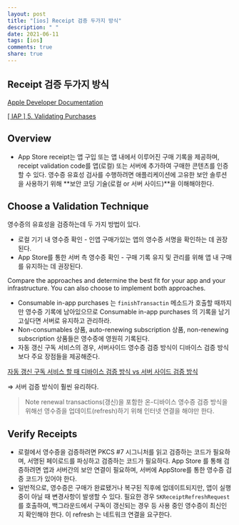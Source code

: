 ```yaml
---
layout: post
title: "[ios] Receipt 검증 두가지 방식"
description: " "
date: 2021-06-11
tags: [ios]
comments: true
share: true
---
```


## Receipt 검증 두가지 방식

[Apple Developer Documentation](https://developer.apple.com/documentation/storekit/in-app_purchase/choosing_a_receipt_validation_technique?language=objc)

[[ IAP ] 5. Validating Purchases](https://eunjo-princess.tistory.com/20)

## Overview

- App Store receipt는 앱 구입 또는 앱 내에서 이루어진 구매 기록을 제공하며, receipt validation code를 앱(로컬) 또는 서버에 추가하여 구매한 콘텐츠를 인증할 수 있다. 영수증 유효성 검사를 수행하려면 애플리케이션에 고유한 보안 솔루션을 사용하기 위해 **보안 코딩 기술(로컬 or 서버 사이드)**을 이해해야한다.

## Choose a Validation Technique

영수증의 유효성을 검증하는데 두 가지 방법이 있다.

- 로컬 기기 내 영수증 확인 - 인앱 구매가있는 앱의 영수증 서명을 확인하는 데 권장된다.
- App Store를 통한 서버 측 영수증 확인 - 구매 기록 유지 및 관리를 위해 앱 내 구매를 유지하는 데 권장된다.

Compare the approaches and determine the best fit for your app and your infrastructure. You can also choose to implement both approaches.

- Consumable in-app purchases 는 `finishTransactin` 메소드가 호출할 때까지만 영수증 기록에 남아있으므로 Consumable in-app purchases 의 기록을 남기고싶다면 서버로 유지하고 관리하라.
- Non-consumables 상품, auto-renewing subscription 상품, non-renewing subscription 상품들은 영수증에 영원히 기록된다.
- 자동 갱신 구독 서비스의 경우, 서버사이드 영수증 검증 방식이 디바이스 검증 방식보다 주요 장점들을 제공해준다.

[자동 갱신 구독 서비스 할 때 디바이스 검증 방식 vs 서버 사이드 검증 방식](https://www.notion.so/9b5dea18ad504614b05b64e54a2fb8cd)

⇒ 서버 검증 방식이 훨씬 유리하다.

> Note 
renewal transactions(갱신)을 포함한 온-디바이스 영수증 검증 방식을 위해선 영수증을 업데이트(refresh)하기 위해 인터넷 연결을 해야만 한다.

## Verify Receipts

- 로컬에서 영수증을 검증하려면 PKCS #7 시그니처를 읽고 검증하는 코드가 필요하며, 서명된 페이로드를 파싱하고 검증하는 코드가 필요하다. 
App Store 를 통해 검증하려면 앱과 서버간의 보안 연결이 필요하며, 서버에 AppStore를 통한 영수증 검증 코드가 있어야 한다.
- 일반적으로, 영수증은 구매가 완료됐거나 복구된 직후에 업데이트되지만, 앱이 실행 중이 아닐 때 변경사항이 발생할 수 있다. 필요한 경우 `SKReceiptRefreshRequest` 를 호출하여, 백그라운드에서 구독이 갱신되는 경우 등 사용 중인 영수증이 최신인지 확인해야 한다. 이 refresh 는 네트워크 연결을 요구한다.